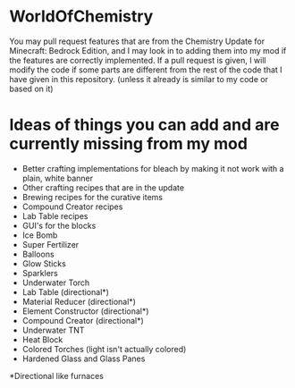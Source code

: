 # WorldOfChemistry
You may pull request features that are from the Chemistry Update for Minecraft: Bedrock Edition, and I may look in to adding them into my mod if the features are correctly implemented. If a pull request is given, I will modify the code if some parts are different from the rest of the code that I have given in this repository. (unless it already is similar to my code or based on it)

# Ideas of things you can add and are currently missing from my mod
* Better crafting implementations for bleach by making it not work with a plain, white banner
* Other crafting recipes that are in the update
* Brewing recipes for the curative items
* Compound Creator recipes
* Lab Table recipes
* GUI's for the blocks
* Ice Bomb
* Super Fertilizer
* Balloons
* Glow Sticks
* Sparklers
* Underwater Torch
* Lab Table (directional*)
* Material Reducer (directional*)
* Element Constructor (directional*)
* Compound Creator (directional*)
* Underwater TNT
* Heat Block
* Colored Torches (light isn't actually colored)
* Hardened Glass and Glass Panes

\*Directional like furnaces
